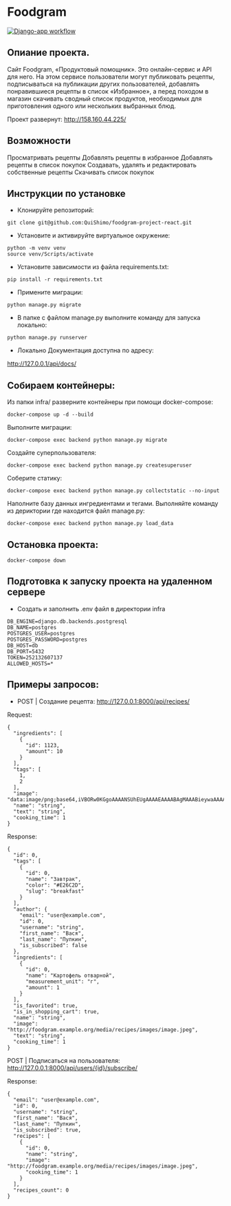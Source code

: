# Foodgram
[![Django-app workflow](https://github.com/QuiShimo/foodgram-project-react/actions/workflows/main.yml/badge.svg)](https://github.com/QuiShimo/foodgram-project-react/actions/workflows/main.yml)

## Опиание проекта.
Сайт Foodgram, «Продуктовый помощник». Это онлайн-сервис и API для него. На этом сервисе пользователи могут публиковать рецепты, подписываться на публикации других пользователей, добавлять понравившиеся рецепты в список «Избранное», а перед походом в магазин скачивать сводный список продуктов, необходимых для приготовления одного или нескольких выбранных блюд.

Проект развернут: http://158.160.44.225/
## Возможности

Просматривать рецепты
Добавлять рецепты в избранное
Добавлять рецепты в список покупок
Создавать, удалять и редактировать собственные рецепты
Скачивать список покупок
## Инструкции по установке
- Клонируйте репозиторий:
```
git clone git@github.com:QuiShimo/foodgram-project-react.git
```
- Установите и активируйте виртуальное окружение:
```
python -m venv venv
source venv/Scripts/activate
```
- Установите зависимости из файла requirements.txt:
```
pip install -r requirements.txt
```
- Примените миграции:

```
python manage.py migrate
```
- В папке с файлом manage.py выполните команду для запуска локально:

``` 
python manage.py runserver
```
- Локально Документация доступна по адресу:

http://127.0.0.1/api/docs/
## Собираем контейнеры:
Из папки infra/ разверните контейнеры при помощи docker-compose:

```
docker-compose up -d --build 
```
Выполните миграции:

```
docker-compose exec backend python manage.py migrate
```
Создайте суперпользователя:

```
docker-compose exec backend python manage.py createsuperuser
```
Соберите статику:

```
docker-compose exec backend python manage.py collectstatic --no-input
```
Наполните базу данных ингредиентами и тегами. Выполняйте команду из дериктории где находится файл manage.py:
```
docker-compose exec backend python manage.py load_data
```

## Остановка проекта:

```
docker-compose down
```
## Подготовка к запуску проекта на удаленном сервере
- Cоздать и заполнить .env файл в директории infra

```
DB_ENGINE=django.db.backends.postgresql
DB_NAME=postgres
POSTGRES_USER=postgres
POSTGRES_PASSWORD=postgres
DB_HOST=db
DB_PORT=5432
TOKEN=252132607137
ALLOWED_HOSTS=*
```

## Примеры запросов:
- POST | Создание рецепта: http://127.0.0.1:8000/api/recipes/

Request:
```
{
  "ingredients": [
    {
      "id": 1123,
      "amount": 10
    }
  ],
  "tags": [
    1,
    2
  ],
  "image": "data:image/png;base64,iVBORw0KGgoAAAANSUhEUgAAAAEAAAABAgMAAABieywaAAAACVBMVEUAAAD///9fX1/S0ecCAAAACXBIWXMAAA7EAAAOxAGVKw4bAAAACklEQVQImWNoAAAAggCByxOyYQAAAABJRU5ErkJggg==",
  "name": "string",
  "text": "string",
  "cooking_time": 1
}
```
Response:
```
{
  "id": 0,
  "tags": [
    {
      "id": 0,
      "name": "Завтрак",
      "color": "#E26C2D",
      "slug": "breakfast"
    }
  ],
  "author": {
    "email": "user@example.com",
    "id": 0,
    "username": "string",
    "first_name": "Вася",
    "last_name": "Пупкин",
    "is_subscribed": false
  },
  "ingredients": [
    {
      "id": 0,
      "name": "Картофель отварной",
      "measurement_unit": "г",
      "amount": 1
    }
  ],
  "is_favorited": true,
  "is_in_shopping_cart": true,
  "name": "string",
  "image": "http://foodgram.example.org/media/recipes/images/image.jpeg",
  "text": "string",
  "cooking_time": 1
}
```


POST | Подписаться на пользователя: http://127.0.0.1:8000/api/users/{id}/subscribe/

Response:
```
{
  "email": "user@example.com",
  "id": 0,
  "username": "string",
  "first_name": "Вася",
  "last_name": "Пупкин",
  "is_subscribed": true,
  "recipes": [
    {
      "id": 0,
      "name": "string",
      "image": "http://foodgram.example.org/media/recipes/images/image.jpeg",
      "cooking_time": 1
    }
  ],
  "recipes_count": 0
}
```
